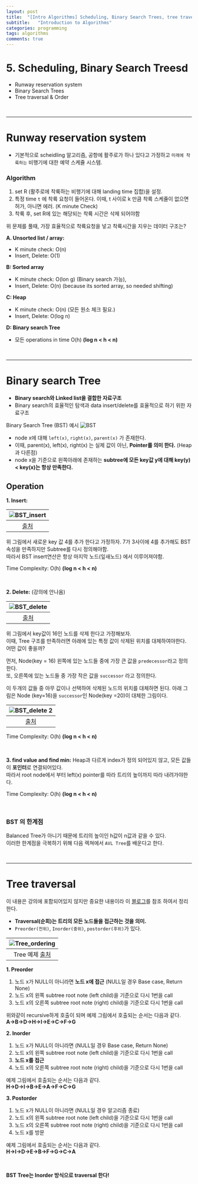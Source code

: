 ```yaml
---
layout: post
title:  "[Intro Algorithms] Scheduling, Binary Search Trees, tree traversal"
subtitle:   "Introduction to Algorithms"
categories: programming
tags: algorithms
comments: true
---
```


# 5. Scheduling, Binary Search Treesd
- Runway reservation system
- Binary Search Trees
- Tree traversal & Order

<br/>

---

# Runway reservation system
- 기본적으로 scheidling 알고리즘, 공항에 활주로가 하나 있다고 가정하고 `미래에 착륙하는` 비행기에 대한 예약 스케쥴 시스템.

### Algorithm
1. set R (활주로에 착륙하는 비행기에 대해 landing time 집합)을 설정.
2. 특정 time `t` 에 착륙 요청이 들어온다. 이때, t 사이로 k 만큼 착륙 스케쥴이 없으면 허가, 아니면 에러. (K minute Check)
3. 착륙 후, set R에 있는 해당되는 착륙 시간은 삭제 되어야함

위 문제를 풀때, 가장 효율적으로 착륙요청을 넣고 착륙시간을 지우는 데이터 구조는?

**A. Unsorted list / array:** 
- K minute check: O(n) 
- Insert, Delete: O(1)

**B: Sorted array**
- K minute check: O(lon g) (Binary search 가능), 
- Insert, Delete: O(n) (because its sorted array, so needed shifting)

**C: Heap**
- K minute check: O(n) (모든 원소 체크 필요.)
- Insert, Delete: O(log n)

**D: Binary search Tree**
- 모든 operations in time O(h)  **(log n < h < n)**

<br/>

---

# Binary search Tree

- **Binary search와 Linked list을 결합한 자료구조**
- Binary search의 효율적인 탐색과 data insert/delete를 효율적으로 하기 위한 자료구조

Binary Search Tree (BST) 예시
![BST](https://swha0105.github.io/assets/intro_algorithm/image/lec5_bst.png)  
- node x에 대해 `left(x)`, `right(x)`, `parent(x)` 가 존재한다.
- 이때, parent(x), left(x), right(x) 는 실제 값이 아닌, **Pointer를 의미 한다.** (Heap 과 다른점)
- node x을 기준으로 왼쪽아래에 존재하는 **subtree에 모든 key값 y에 대해 key(y) < key(x)는 항상 만족한다.**

## Operation

**1. Insert:**

|![BST_insert](https://swha0105.github.io/assets/intro_algorithm/image/lec5_bst_insert.png)  
|:--:| 
| [출처](https://ratsgo.github.io/data%20structure&algorithm/2017/10/22/bst/) |

위 그림에서 새로운 key 값 4를 추가 한다고 가정하자. 7가 3사이에 4를 추가해도 BST 속성을 만족하지만 Subtree를 다시 정의해야함.   
따라서 BST insert연산은 항상 마지막 노드(잎새노드) 에서 이루어져야함.  

Time Complexity: O(h)  **(log n < h < n)**

<br/>


**2. Delete:** (강의에 안나옴)

|![BST_delete](https://swha0105.github.io/assets/intro_algorithm/image/lec5_bst_delete.png)  
|:--:| 
| [출처](https://ratsgo.github.io/data%20structure&algorithm/2017/10/22/bst/) |

위 그림에서 key값이 16인 노드를 삭제 한다고 가정해보자.  
이때, Tree 구조를 만족하러면 아래에 있는 특정 값이 삭제된 위치를 대체하여야한다. 어떤 값이 좋을까?  
  
먼저, Node(key = 16) 왼쪽에 있는 노드들 중에 가장 큰 값을 `predecessor`라고 정의한다.  
또, 오른쪽에 있는 노드들 중 가장 작은 값을 `successor` 라고 정의한다.  

이 두개의 값들 중 아무 값이나 선택하여 삭제된 노드의 위치를 대체하면 된다. 아래 그림은 Node (key=16)을 `successor`인 Node(key =20)이 대체한 그림이다.

|![BST_delete 2](https://swha0105.github.io/assets/intro_algorithm/image/lec5_bst_delete_2.png)  
|:--:| 
| [출처](https://ratsgo.github.io/data%20structure&algorithm/2017/10/22/bst/) |  
  
Time Complexity: O(h)  **(log n < h < n)**  

<br/>

**3. find value and find min:**
Heap과 다르게 index가 정의 되어있지 않고, 모든 값들이 **포인터**로 연결되어있다.    
따라서 root node에서 부터 left(x) pointer를 따라 트리의 높이까지 따라 내려가야한다.    
  
Time Complexity: O(h)  **(log n < h < n)**  

<br/>

### BST 의 한계점
Balanced Tree가 아니기 때문에 트리의 높이인 h값이 n값과 같을 수 있다.  
이러한 한계점을 극복하기 위해 다음 렉쳐에서 `AVL Tree`를 배운다고 한다.


<br/>

---

# Tree traversal
이 내용은 강의에 포함되어있지 않지만 중요한 내용이라 이 [블로그](https://www.google.com/search?q=traversal+order&rlz=1C1SQJL_koKR840KR840&oq=traversal+order&aqs=chrome..69i57.140j0j7&sourceid=chrome&ie=UTF-8)를 참조 하여서 정리한다.

- **Traversal(순회)는 트리의 모든 노드들을 접근하는 것을 의미.**
- `Preorder(전위)`, `Inorder(중위)`, `postorder(후위)`가 있다. 


|![Tree_ordering](https://swha0105.github.io/assets/intro_algorithm/image/lec_5_order.png)  
|:--:| 
| Tree 예제 [출처](https://m.blog.naver.com/PostView.nhn?blogId=4717010&logNo=60209908735&proxyReferer=https:%2F%2Fwww.google.com%2F) |  

**1. Preorder**
   1. 노드 x가 NULL이 아니라면 **노드 x에 접근** (NULL일 경우 Base case, Return None)
   2. 노드 x의 왼쪽 subtree root note (left child)을 기준으로 다시 1번을 call
   3. 노드 x의 오른쪽 subtree root note (right) child)을 기준으로 다시 1번을 call

위와같이 recursive하게 호출이 되며 예제 그림에서 호출되는 순서는 다음과 같다.  
**A->B->D->H->I->E->C->F->G** 

**2. Inorder**
   1. 노드 x가 NULL이 아니라면 (NULL일 경우 Base case, Return None)
   2. 노드 x의 왼쪽 subtree root note (left child)을 기준으로 다시 1번을 call
   3. **노드 x를 접근**
   4. 노드 x의 오른쪽 subtree root note (right) child)을 기준으로 다시 1번을 call

예제 그림에서 호출되는 순서는 다음과 같다.   
**H->D->I->B->E->A->F->C->G** 

**3. Postorder** 
   1. 노드 x가 NULL이 아니라면 (NULL일 경우 알고리즘 종료)
   2. 노드 x의 왼쪽 subtree root note (left child)을 기준으로 다시 1번을 call
   3. 노드 x의 오른쪽 subtree root note (right) child)을 기준으로 다시 1번을 call
   4. 노드 x를 방문


예제 그림에서 호출되는 순서는 다음과 같다.   
**H->I->D->E->B->F->G->C->A** 

<br/>

**BST Tree는 Inorder 방식으로 traversal 한다!**

<script>
MathJax.Hub.Queue(["Typeset",MathJax.Hub]);
</script>


<script>
MathJax = {
  tex: {
    inlineMath: [['$', '$'], ['\\(', '\\)']]
  },
  svg: {
    fontCache: 'global'
  }
};
</script>
<script type="text/javascript" id="MathJax-script" async
  src="https://cdn.jsdelivr.net/npm/mathjax@3/es5/tex-svg.js">
</script>
